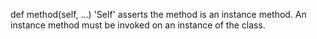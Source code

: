 
def method(self, ...) 
'Self' asserts the method is an instance method. An instance method must be invoked on an instance of the class.
